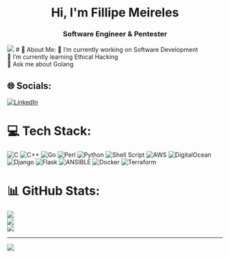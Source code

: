 
<h1 align="center"> Hi, I'm Fillipe Meireles </h1>
<h3 align="center">Software Engineer & Pentester</h3>

<img src="https://tryhackme-badges.s3.amazonaws.com/FillipeMeireles.png" />
# 💫 About Me:
🔭 I’m currently working on Software Development<br>🌱 I’m currently learning Ethical Hacking<br>💬 Ask me about Golang


## 🌐 Socials:
[![LinkedIn](https://img.shields.io/badge/LinkedIn-%230077B5.svg?logo=linkedin&logoColor=white)](https://linkedin.com/in/fillipe-meireles) 

# 💻 Tech Stack:
![C](https://img.shields.io/badge/c-%2300599C.svg?style=for-the-badge&logo=c&logoColor=white) ![C++](https://img.shields.io/badge/c++-%2300599C.svg?style=for-the-badge&logo=c%2B%2B&logoColor=white) ![Go](https://img.shields.io/badge/go-%2300ADD8.svg?style=for-the-badge&logo=go&logoColor=white) ![Perl](https://img.shields.io/badge/perl-%2339457E.svg?style=for-the-badge&logo=perl&logoColor=white) ![Python](https://img.shields.io/badge/python-3670A0?style=for-the-badge&logo=python&logoColor=ffdd54) ![Shell Script](https://img.shields.io/badge/shell_script-%23121011.svg?style=for-the-badge&logo=gnu-bash&logoColor=white) ![AWS](https://img.shields.io/badge/AWS-%23FF9900.svg?style=for-the-badge&logo=amazon-aws&logoColor=white) ![DigitalOcean](https://img.shields.io/badge/DigitalOcean-%230167ff.svg?style=for-the-badge&logo=digitalOcean&logoColor=white) ![Django](https://img.shields.io/badge/django-%23092E20.svg?style=for-the-badge&logo=django&logoColor=white) ![Flask](https://img.shields.io/badge/flask-%23000.svg?style=for-the-badge&logo=flask&logoColor=white) ![ANSIBLE](https://img.shields.io/badge/ansible-%231A1918.svg?style=for-the-badge&logo=ansible&logoColor=white) ![Docker](https://img.shields.io/badge/docker-%230db7ed.svg?style=for-the-badge&logo=docker&logoColor=white) ![Terraform](https://img.shields.io/badge/terraform-%235835CC.svg?style=for-the-badge&logo=terraform&logoColor=white)
# 📊 GitHub Stats:
![](https://github-readme-stats.vercel.app/api/top-langs/?username=fillipehmeireles&theme=dark&hide_border=true&include_all_commits=false&count_private=false&layout=compact&exclude_repo=vala-gnome-development,evalKotlin,flutter-login,todolist-app,webassembly-com-c)<br/>
![](https://github-readme-stats.vercel.app/api?username=fillipehmeireles&theme=dark&hide_border=true&include_all_commits=false&count_private=false)<br/>
![](https://github-readme-streak-stats.herokuapp.com/?user=fillipehmeireles&theme=dark&hide_border=true)<br/>


---
[![](https://visitcount.itsvg.in/api?id=fillipehmeireles&icon=0&color=0)](https://visitcount.itsvg.in)

<!-- Proudly created with GPRM ( https://gprm.itsvg.in ) -->
